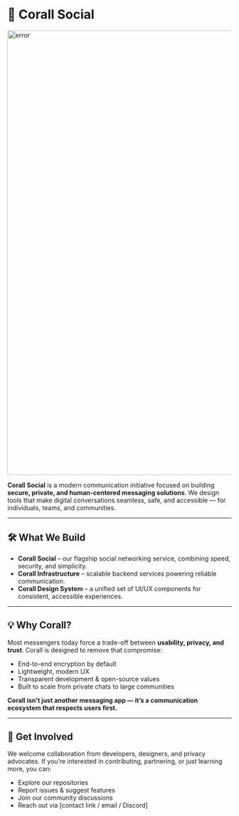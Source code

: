 # 🪸 Corall Social

<p align="left">
  <picture>
    <img src="https://raw.githubusercontent.com/Corall-Social/.github/main/profile/Poster.png" width="1000px" alt="error">
  </picture>
</p>

**Corall Social** is a modern communication initiative focused on building **secure, private, and human-centered messaging solutions**.
We design tools that make digital conversations seamless, safe, and accessible — for individuals, teams, and communities.

---

## 🛠 What We Build

* **Corall Social** – our flagship social networking service, combining speed, security, and simplicity.
* **Corall Infrastructure** – scalable backend services powering reliable communication.
* **Corall Design System** – a unified set of UI/UX components for consistent, accessible experiences.

---

## 💡 Why Corall?

Most messengers today force a trade-off between **usability, privacy, and trust**.
Corall is designed to remove that compromise:

* End-to-end encryption by default
* Lightweight, modern UX
* Transparent development & open-source values
* Built to scale from private chats to large communities

**Corall isn’t just another messaging app — it’s a communication ecosystem that respects users first.**

---

## 💬 Get Involved

We welcome collaboration from developers, designers, and privacy advocates.
If you’re interested in contributing, partnering, or just learning more, you can:

* Explore our repositories
* Report issues & suggest features
* Join our community discussions
* Reach out via \[contact link / email / Discord]
